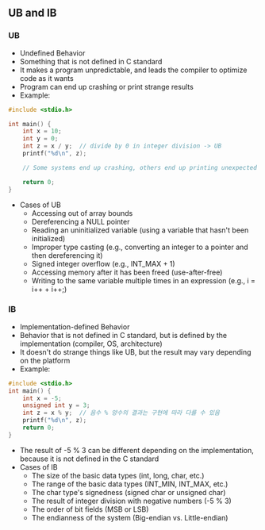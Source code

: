## UB and IB

### UB
- Undefined Behavior
- Something that is not defined in C standard 
- It makes a program unpredictable, and leads the compiler to optimize code as it wants
- Program can end up crashing or print strange results 
- Example:
```c
#include <stdio.h>

int main() {
    int x = 10;
    int y = 0;
    int z = x / y;  // divide by 0 in integer division -> UB
    printf("%d\n", z);

    // Some systems end up crashing, others end up printing unexpected value 

    return 0;
}
```
- Cases of UB
    - Accessing out of array bounds
    - Dereferencing a NULL pointer
    - Reading an uninitialized variable (using a variable that hasn't been initialized)
    - Improper type casting (e.g., converting an integer to a pointer and then dereferencing it)
    - Signed integer overflow (e.g., INT_MAX + 1)
    - Accessing memory after it has been freed (use-after-free)
    - Writing to the same variable multiple times in an expression (e.g., i = i++ + i++;)

### IB
- Implementation-defined Behavior
- Behavior that is not defined in C standard, but is defined by the implementation (compiler, OS, architecture)
- It doesn't do strange things like UB, but the result may vary depending on the platform
- Example:
```c
#include <stdio.h>
int main() {
    int x = -5;
    unsigned int y = 3;
    int z = x % y;  // 음수 % 양수의 결과는 구현에 따라 다를 수 있음
    printf("%d\n", z);
    return 0;
}
```
- The result of -5 % 3 can be different depending on the implementation, because it is not defined in the C standard
- Cases of IB
    - The size of the basic data types (int, long, char, etc.)
    - The range of the basic data types (INT_MIN, INT_MAX, etc.)
    - The char type's signedness (signed char or unsigned char)
    - The result of integer division with negative numbers (-5 % 3)
    - The order of bit fields (MSB or LSB)
    - The endianness of the system (Big-endian vs. Little-endian)